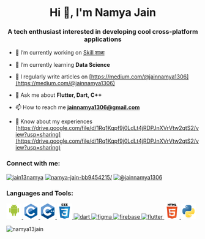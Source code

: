 <h1 align="center">Hi 👋, I'm Namya Jain</h1>
<h3 align="center">A tech enthusiast interested in developing cool cross-platform applications</h3>

- 🔭 I’m currently working on [Skill शाळा](https://github.com/Namya13Jain/Skill_Shala)

- 🌱 I’m currently learning **Data Science**

- 📝 I regularly write articles on [https://medium.com/@jainnamya1306](https://medium.com/@jainnamya1306)

- 💬 Ask me about **Flutter, Dart, C++**

- 📫 How to reach me **jainnamya1306@gmail.com**

- 📄 Know about my experiences [https://drive.google.com/file/d/1Rq1Kqpf9j0LdLt4jRDPJnXVrVtw2qtS2/view?usp=sharing](https://drive.google.com/file/d/1Rq1Kqpf9j0LdLt4jRDPJnXVrVtw2qtS2/view?usp=sharing)

<h3 align="left">Connect with me:</h3>
<p align="left">
<a href="https://twitter.com/jain13namya" target="blank"><img align="center" src="https://raw.githubusercontent.com/rahuldkjain/github-profile-readme-generator/master/src/images/icons/Social/twitter.svg" alt="jain13namya" height="30" width="40" /></a>
<a href="https://linkedin.com/in/namya-jain-bb9454215/" target="blank"><img align="center" src="https://raw.githubusercontent.com/rahuldkjain/github-profile-readme-generator/master/src/images/icons/Social/linked-in-alt.svg" alt="namya-jain-bb9454215/" height="30" width="40" /></a>
<a href="https://medium.com/@jainnamya1306" target="blank"><img align="center" src="https://raw.githubusercontent.com/rahuldkjain/github-profile-readme-generator/master/src/images/icons/Social/medium.svg" alt="@jainnamya1306" height="30" width="40" /></a>
</p>

<h3 align="left">Languages and Tools:</h3>
<p align="left"> <a href="https://developer.android.com" target="_blank" rel="noreferrer"> <img src="https://raw.githubusercontent.com/devicons/devicon/master/icons/android/android-original-wordmark.svg" alt="android" width="40" height="40"/> </a> <a href="https://www.cprogramming.com/" target="_blank" rel="noreferrer"> <img src="https://raw.githubusercontent.com/devicons/devicon/master/icons/c/c-original.svg" alt="c" width="40" height="40"/> </a> <a href="https://www.w3schools.com/cpp/" target="_blank" rel="noreferrer"> <img src="https://raw.githubusercontent.com/devicons/devicon/master/icons/cplusplus/cplusplus-original.svg" alt="cplusplus" width="40" height="40"/> </a> <a href="https://www.w3schools.com/css/" target="_blank" rel="noreferrer"> <img src="https://raw.githubusercontent.com/devicons/devicon/master/icons/css3/css3-original-wordmark.svg" alt="css3" width="40" height="40"/> </a> <a href="https://dart.dev" target="_blank" rel="noreferrer"> <img src="https://www.vectorlogo.zone/logos/dartlang/dartlang-icon.svg" alt="dart" width="40" height="40"/> </a> <a href="https://www.figma.com/" target="_blank" rel="noreferrer"> <img src="https://www.vectorlogo.zone/logos/figma/figma-icon.svg" alt="figma" width="40" height="40"/> </a> <a href="https://firebase.google.com/" target="_blank" rel="noreferrer"> <img src="https://www.vectorlogo.zone/logos/firebase/firebase-icon.svg" alt="firebase" width="40" height="40"/> </a> <a href="https://flutter.dev" target="_blank" rel="noreferrer"> <img src="https://www.vectorlogo.zone/logos/flutterio/flutterio-icon.svg" alt="flutter" width="40" height="40"/> </a> <a href="https://www.w3.org/html/" target="_blank" rel="noreferrer"> <img src="https://raw.githubusercontent.com/devicons/devicon/master/icons/html5/html5-original-wordmark.svg" alt="html5" width="40" height="40"/> </a> <a href="https://www.python.org" target="_blank" rel="noreferrer"> <img src="https://raw.githubusercontent.com/devicons/devicon/master/icons/python/python-original.svg" alt="python" width="40" height="40"/> </a> </p>

<p><img align="center" src="https://github-readme-streak-stats.herokuapp.com/?user=namya13jain&" alt="namya13jain" /></p>
